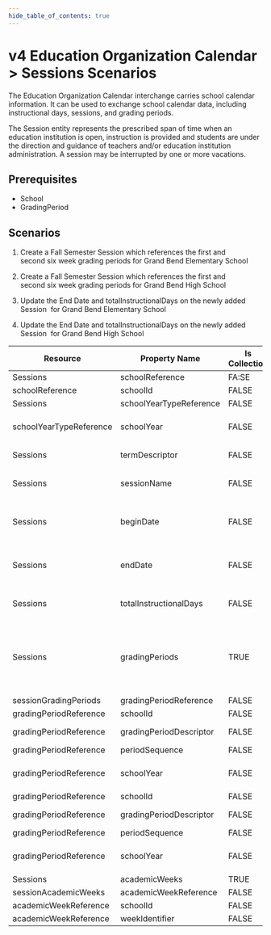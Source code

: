 ```yaml
---
hide_table_of_contents: true
---
```


# v4 Education Organization Calendar > Sessions Scenarios

The Education Organization Calendar interchange carries school calendar
information. It can be used to exchange school calendar data, including
instructional days, sessions, and grading periods.

The Session entity represents the prescribed span of time when an education
institution is open, instruction is provided and students are under the
direction and guidance of teachers and/or education institution administration.
A session may be interrupted by one or more vacations.

## Prerequisites

* School
* GradingPeriod

## Scenarios

1. Create a Fall Semester Session which references the first and second six
   week grading periods for Grand Bend Elementary School

2. Create a Fall Semester Session which references the first and second six
   week grading periods for Grand Bend High School

3. Update the End Date and totalInstructionalDays on the newly added Session
    for Grand Bend Elementary School

4. Update the End Date and totalInstructionalDays on the newly added Session
    for Grand Bend High School

| Resource                | Property Name           | Is Collection | Data Type                | Required / Optional | Scenario 1 POST                                                                                                       | Scenario 2 POST                   | Scenario 3 PUT                                 | Scenario 4 PUT                                 |
| ----------------------- | ----------------------- | ------------- | ------------------------ | ------------------- | --------------------------------------------------------------------------------------------------------------------- | --------------------------------- | ---------------------------------------------- | ---------------------------------------------- |
| Sessions                | schoolReference         | FA:SE         | schoolReference          | REQUIRED            |                                                                                                                       |                                   |                                                |                                                |
| schoolReference         | schoolId                | FALSE         | Integer                  | REQUIRED            | 255901107                                                                                                             | 255901001                         | 255901107                                      | 255901001                                      |
| Sessions                | schoolYearTypeReference | FALSE         | schoolYearTypeReference  | REQUIRED            |                                                                                                                       |                                   |                                                |                                                |
| schoolYearTypeReference | schoolYear              | FALSE         | Integer                  | REQUIRED            | [Current School Year]                                                                                               | [Current School Year]           | [Current School Year]                        | [Current School Year]                        |
| Sessions                | termDescriptor          | FALSE         | termDescriptor           | REQUIRED            | Fall Semester                                                                                                         | Fall Semester                     | Fall Semester                                  | Fall Semester                                  |
| Sessions                | sessionName             | FALSE         | string                   | REQUIRED            | 2016-2017 Fall Semester                                                                                               | 2016-2017 Fall Semester           | 2016-2017 Fall Semester                        | 2016-2017 Fall Semester                        |
| Sessions                | beginDate               | FALSE         | date                     | REQUIRED            | [Current School Year]-08-23                                                                                         | [Current School Year]-08-23     | [Current School Year]-08-23                  | [Current School Year]-08-23                  |
| Sessions                | endDate                 | FALSE         | date                     | REQUIRED            | [Current School Year]-12-15                                                                                         | [Current School Year]-12-15     | [Current School Year]-12-16                  | [Current School Year]-12-16                  |
| Sessions                | totalInstructionalDays  | FALSE         | Integer                  | REQUIRED            | [System calculated value | 88]                                                                                     | [System calculated value | 88] | [Previous system calculated value + 1 | 89] | [Previous system calculated value + 1 | 89] |
| Sessions                | gradingPeriods          | TRUE          | sessionGradingPeriod[]   | REQUIRED            | See GradingPeriodReference elements below - note there are 2 grading period references for the Fall Semester Session. |                                   |                                                |                                                |
| sessionGradingPeriods   | gradingPeriodReference  | FALSE         | gradingPeriodReference   | REQUIRED            |                                                                                                                       |                                   |                                                |                                                |
| gradingPeriodReference  | schoolId                | FALSE         | integer                  | REQUIRED            | 255901107                                                                                                             | 255901001                         | 255901107                                      | 255901001                                      |
| gradingPeriodReference  | gradingPeriodDescriptor | FALSE         | gradingPeriodDescriptor  | REQUIRED            | First Six Weeks                                                                                                       | First Six Weeks                   | First Six Weeks                                | First Six Weeks                                |
| gradingPeriodReference  | periodSequence          | FALSE         | integer                  | REQUIRED            | 1                                                                                                                     | 1                                 | 1                                              | 1                                              |
| gradingPeriodReference  | schoolYear              | FALSE         | Integer                  | REQUIRED            | [Current School Year]                                                                                               | [Current School Year]           | [Current School Year]                        | [Current School Year]                        |
| gradingPeriodReference  | schoolId                | FALSE         | integer                  | REQUIRED            | 255901107                                                                                                             | 255901001                         | 255901107                                      | 255901001                                      |
| gradingPeriodReference  | gradingPeriodDescriptor | FALSE         | gradingPeriodDescriptor  | REQUIRED            | Second Six Weeks                                                                                                      | Second Six Weeks                  | Second Six Weeks                               | Second Six Weeks                               |
| gradingPeriodReference  | periodSequence          | FALSE         | integer                  | REQUIRED            | 2                                                                                                                     | 2                                 | 2                                              | 2                                              |
| gradingPeriodReference  | schoolYear              | FALSE         | Integer                  | REQUIRED            | [Current School Year]                                                                                               | [Current School Year]           | [Current School Year]                        | [Current School Year]                        |
| Sessions                | academicWeeks           | TRUE          | sessionAcademicWeek[]    | OPTIONAL            | N/A                                                                                                                  |                                   |                                                |                                                |
| sessionAcademicWeeks     | academicWeekReference   | FALSE         | academicWeekReference    | OPTIONAL            |                                                                                                                       |                                   |                                                |                                                |
| academicWeekReference   | schoolId                | FALSE         | integer                  | OPTIONAL            |                                                                                                                       |                                   |                                                |                                                |
| academicWeekReference   | weekIdentifier          | FALSE         | string                   | OPTIONAL            |                                                                                                                       |                                   |                                                |                                                |
